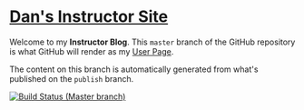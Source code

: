 # [Dan's Instructor Site](dgilleland.github.io)

Welcome to my **Instructor Blog**. This `master` branch of the GitHub repository is what GitHub will render as my [User Page](https://pages.github.com/).

The content on this branch is automatically generated from what's published on the `publish` branch.

[![Build Status (Master branch)](https://travis-ci.org/dgilleland/dgilleland.github.io.svg?branch=master)](https://travis-ci.org/dgilleland/dgilleland.github.io)
